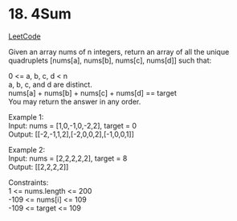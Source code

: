 # 18. 4Sum

[LeetCode](https://leetcode.cn/problems/4sum/)

Given an array nums of n integers, return an array of all the unique quadruplets [nums[a], nums[b], nums[c], nums[d]] such that:

0 <= a, b, c, d < n\
a, b, c, and d are distinct.\
nums[a] + nums[b] + nums[c] + nums[d] == target\
You may return the answer in any order.

Example 1:\
Input: nums = [1,0,-1,0,-2,2], target = 0\
Output: [[-2,-1,1,2],[-2,0,0,2],[-1,0,0,1]]

Example 2:\
Input: nums = [2,2,2,2,2], target = 8\
Output: [[2,2,2,2]]

Constraints:\
1 <= nums.length <= 200\
-109 <= nums[i] <= 109\
-109 <= target <= 109